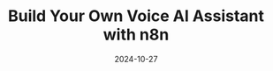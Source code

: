 ---
title: "Build Your Own Voice AI Assistant with n8n"
date: 2024-10-27
layout: course
description: "Learn how to build a personalized voice AI assistant for your website using n8n, a free open-source automation tool. This tutorial covers integrating Google Drive, Pinecone Vector Database, and OpenAI to handle voice queries and generate responses."
categories: ["Automation", "Prompt Engineering", "Coding"]
duration: "19 minutes"
level: "Beginner"
tags: ["n8n", "OpenAI", "Google Drive", "Pinecone", "Voice AI", "Workflow Automation", "AI Agent", "Langchain"]
thumbnail: "https://i.ytimg.com/vi/NB7hMj7pfrA/sddefault.jpg"
videoId: "NB7hMj7pfrA"
sections:
  - title: "🎙️ Introduction: Voice AI Assistant Overview"
    description: "Introduction to the project and its benefits.  A real-world example of integrating a voice assistant on a website is presented."
    timestamp: "00:00"
  - title: "⚙️ Project Setup: High-Level Process"
    description: "Overview of the entire workflow process, including the creation of embeddings, voice query handling, and WordPress plugin integration."
    timestamp: "01:59"
  - title: "☁️ Google Drive Integration: Setting up the Trigger"
    description: "Setting up the connection to Google Drive, obtaining credentials, and creating a workflow to pull documents and trigger events."
    timestamp: "03:15"
  - title: "⬇️ File Download and Embedding Generation"
    description: "Downloading files from Google Drive, generating embeddings using OpenAI, and storing them in the Pinecone Vector Database.  Includes metadata setup for efficient search."
    timestamp: "06:05"
  - title: "📌 Pinecone Vector Database Setup"
    description: "Creating a Pinecone index, obtaining API keys, and configuring the Pinecone Vector Store node within n8n. Choosing embedding model and handling metadata."
    timestamp: "07:15"
  - title: "🗣️ Voice Query Handling: Workflow for User Interactions"
    description: "Building the workflow to handle user voice queries, including transcription with OpenAI, AI agent processing, and audio response generation."
    timestamp: "10:16"
  - title: "🤖 AI Agent Configuration: Tools and System Message"
    description: "Setting up the AI agent with tools (Vector Store and Calculator) and a system message to guide its responses."
    timestamp: "12:08"
  - title: "🔌 WordPress Plugin Integration: Deployment and Testing"
    description: "Creating a simple WordPress plugin using AI assistance, along with explanations for the plugin’s functionality and Javascript interactions."
    timestamp: "14:39"
  - title: "🧪 Testing and Results: Workflow Execution"
    description: "Testing the entire workflow, observing data flow through each node, and examining the results in n8n and Pinecone."
    timestamp: "17:25"
  - title: "🚀 Conclusion: Improvements and Future Enhancements"
    description: "Discussing potential improvements and additions, like memory management, calendar integration, and response time optimization."
    timestamp: "18:38"

---
